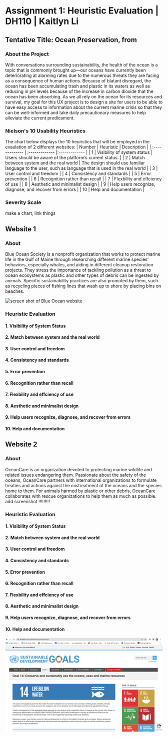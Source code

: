 # Assignment 1: Heuristic Evaluation | DH110 | Kaitlyn Li

## Tentative Title: Ocean Preservation, from 
### About the Project

With conversations surrounding sustainability, the health of the ocean is a topic that is commonly brought up—our oceans have currently been deteriorating at alarming rates due to the numerous threats they are facing as a consequence of human actions. Because of blatant disregard, the ocean has been accumulating trash and plastic in its waters as well as reducing in pH levels because of the increase in carbon dioxide that the ocean has been absorbing. As we all rely on the ocean for its resources and survival, my goal for this UX project is to design a site for users to be able to have easy access to information about the current marine crisis so that they can be well-informed and take daily precautionary measures to help alleviate the current predicament.

### Nielson's 10 Usability Heuristics
The chart below displays the 10 heuristics that will be employed in the evaulation of 2 different websites:
| Number  | Heuristic | Description |
| :------------- | :------------- |:------------- |
| 1  | Visibility of system status  | Users should be aware of the platform’s current status. |
| 2  | Match between system and the real world  | The design should use familiar language to the user, such as language that is used in the real world |
| 3  | User control and freedom  |
| 4  | Consistency and standards  |
| 5  | Error prevention  |
| 6  | Recognition rather than recall  |
| 7  | Flexbility and effciency of use  |
| 8  | Aesthetic and minimalist design  |
| 9  | Help users recognize, diagnose, and recover from errors  |
| 10 | Help and documentation  |

### Severity Scale
make a chart, link things

## Website 1
### About 
Blue Ocean Society is a nonprofit organization that works to protect marine life in the Gulf of Maine through researching different marine species’ behaviors, especially whales, and aiding in different cleanup restoration projects. They stress the importance of tackling pollution as a threat to ocean ecosystems as plastic and other types of debris can be ingested by animals. Specific sustainability practices are also promoted by them, such as recycling pieces of fishing lines that wash up to shore by placing bins on beaches. 

![screen shot of Blue Ocean website](../blueocean.png)

### Heuristic Evaluation 
#### 1. Visibility of System Status
#### 2. Match between system and the real world
#### 3. User control and freedom
#### 4. Consistency and standards
#### 5. Error prevention
#### 6. Recognition rather than recall
#### 7. Flexbility and effciency of use
#### 8. Aesthetic and minimalist design
#### 9. Help users recognize, diagnose, and recover from errors
#### 10. Help and documentation


## Website 2
### About
OceanCare is an organization devoted to protecting marine wildlife and related issues endangering them. Passionate about the safety of the oceans, OceanCare partners with international organizations to formulate treaties and actions against the mistreatment of the oceans and the species home to them. For animals harmed by plastic or other debris, OceanCare collaborates with rescue organizations to help them as much as possible.
add screenshot !!!!!!!!!
### Heuristic Evaluation 
#### 1. Visibility of System Status
#### 2. Match between system and the real world
#### 3. User control and freedom
#### 4. Consistency and standards
#### 5. Error prevention
#### 6. Recognition rather than recall
#### 7. Flexbility and effciency of use
#### 8. Aesthetic and minimalist design
#### 9. Help users recognize, diagnose, and recover from errors
#### 10. Help and documentation

![screen shot of UN](../screenshotofUN.png)
